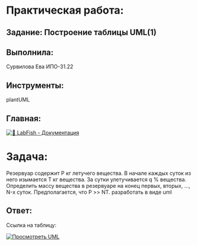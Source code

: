 # Практическая работа:
## Задание: Построение таблицы UML(1)

## Выполнила: 
Сурвилова Ева ИПО-31.22
## Инструменты:
plantUML

## Главная:
[![🐠 LabFish - Документация](https://img.shields.io/badge/🐠_LabFish_-_Документация-4285F4?style=for-the-badge&logo=github&logoColor=white)](https://github.com/Evasurvilova/labfish/blob/main/README.md)

# Задача:
Резервуар содержит P кг летучего вещества. В начале каждых суток из него изымается T кг вещества. За сутки улетучивается q % вещества. Определить массу вещества в резервуаре на конец первых, вторых, ..., N-х суток. Предполагается, что Р >> NТ.
разработать в виде uml

## Ответ:
Ссылка на таблицу:

[![Просмотреть UML](https://img.shields.io/badge/👁️_Просмотреть_UML_Диаграмму-FF6B6B?style=for-the-badge&logo=diagramsdotnet&logoColor=white)](https://github.com/wienwe/DyadyaRyuba/blob/main/HomeworkForRyubakov/Практическая%20работа%201%20UML/uml1.png)
